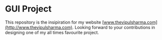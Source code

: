 # GUI Project

This repository is the insipiration for my website [www.thevipulsharma.com](http://www.thevipulsharma.com). Looking forward to your contributions in designing one of my all times favourite project.
